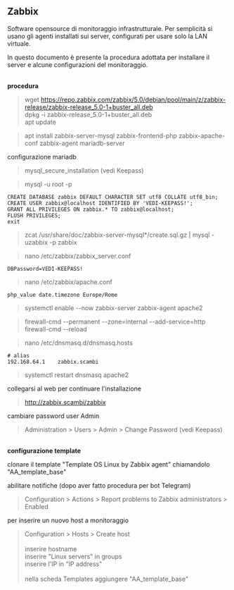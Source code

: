 ## Zabbix

Software opensource di monitoraggio infrastrutturale.
Per semplicità si usano gli agenti installati sui server, configurati per usare solo la LAN virtuale.

In questo documento è presente la procedura adottata per installare il server e alcune configurazioni del monitoraggio.

<br/> **procedura**

>wget https://repo.zabbix.com/zabbix/5.0/debian/pool/main/z/zabbix-release/zabbix-release_5.0-1+buster_all.deb  
>dpkg -i zabbix-release_5.0-1+buster_all.deb  
>apt update

>apt install zabbix-server-mysql zabbix-frontend-php zabbix-apache-conf zabbix-agent mariadb-server  

configurazione mariadb
>mysql_secure_installation  (vedi Keepass)

>mysql -u root -p

    CREATE DATABASE zabbix DEFAULT CHARACTER SET utf8 COLLATE utf8_bin;
    CREATE USER zabbix@localhost IDENTIFIED BY 'VEDI-KEEPASS!';
    GRANT ALL PRIVILEGES ON zabbix.* TO zabbix@localhost;
    FLUSH PRIVILEGES;
    exit

>zcat /usr/share/doc/zabbix-server-mysql*/create.sql.gz | mysql -uzabbix -p zabbix  

>nano /etc/zabbix/zabbix_server.conf  

    DBPassword=VEDI-KEEPASS!

>nano /etc/zabbix/apache.conf  

    php_value date.timezone Europe/Rome

>systemctl enable --now zabbix-server zabbix-agent apache2

>firewall-cmd --permanent --zone=internal --add-service=http  
>firewall-cmd --reload

>nano /etc/dnsmasq.d/dnsmasq.hosts

    # alias
    192.168.64.1    zabbix.scambi  

>systemctl restart dnsmasq apache2

collegarsi al web per continuare l'installazione
>http://zabbix.scambi/zabbix

cambiare password user Admin  
>Administration > Users > Admin > Change Password (vedi Keepass)

<br/> **configurazione template**  

clonare il template "Template OS Linux by Zabbix agent" chiamandolo "AA_template_base"  

abilitare notifiche (dopo aver fatto procedura per bot Telegram)
>Configuration > Actions > Report problems to Zabbix administrators	> Enabled

per inserire un nuovo host a monitoraggio
>Configuration > Hosts > Create host  
<br/>inserire hostname  
inserire "Linux servers" in groups  
inserire l'IP in "IP address"  
<br/>nella scheda Templates aggiungere "AA_template_base"
